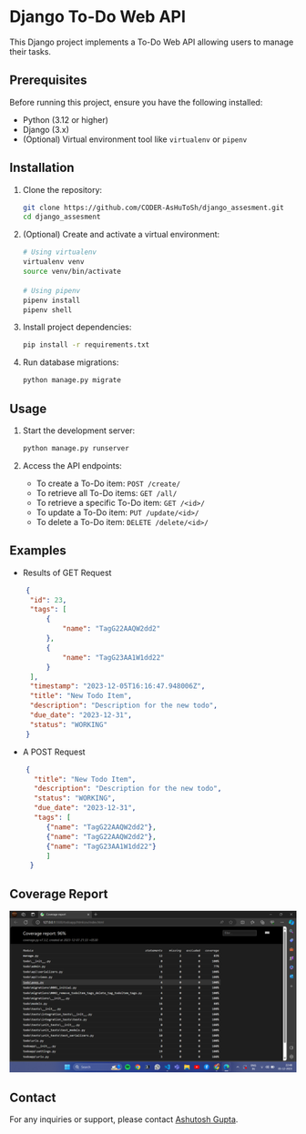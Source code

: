 # Django To-Do Web API

This Django project implements a To-Do Web API allowing users to manage their tasks.

## Prerequisites

Before running this project, ensure you have the following installed:

- Python (3.12 or higher)
- Django (3.x)
- (Optional) Virtual environment tool like `virtualenv` or `pipenv`

## Installation

1. Clone the repository:

   ```bash
   git clone https://github.com/CODER-AsHuToSh/django_assesment.git
   cd django_assesment
   ```

2. (Optional) Create and activate a virtual environment:

   ```bash
   # Using virtualenv
   virtualenv venv
   source venv/bin/activate

   # Using pipenv
   pipenv install
   pipenv shell
   ```

3. Install project dependencies:

   ```bash
   pip install -r requirements.txt
   ```

4. Run database migrations:

   ```bash
   python manage.py migrate
   ```

## Usage

1. Start the development server:

   ```bash
   python manage.py runserver
   ```

2. Access the API endpoints:

   - To create a To-Do item: `POST /create/`
   - To retrieve all To-Do items: `GET /all/`
   - To retrieve a specific To-Do item: `GET /<id>/`
   - To update a To-Do item: `PUT /update/<id>/`
   - To delete a To-Do item: `DELETE /delete/<id>/`


## Examples 
   - Results of GET Request
   ```json
       {
        "id": 23,
        "tags": [
            {
                "name": "TagG22AAQW2dd2"
            },
            {
                "name": "TagG23AA1W1dd22"
            }
        ],
        "timestamp": "2023-12-05T16:16:47.948006Z",
        "title": "New Todo Item",
        "description": "Description for the new todo",
        "due_date": "2023-12-31",
        "status": "WORKING"
       }
   ```
   
   - A POST Request
   ```json
       {
         "title": "New Todo Item",
         "description": "Description for the new todo",
         "status": "WORKING",
         "due_date": "2023-12-31",
         "tags": [
            {"name": "TagG22AAQW2dd2"},
            {"name": "TagG22AAQW2dd2"},
            {"name": "TagG23AA1W1dd22"}
            ]
        }
   ```
## Coverage Report

![Coverage Report Screenshot](ss.png)


## Contact

For any inquiries or support, please contact [Ashutosh Gupta](ashutosh.gupta.civ20@iitbhu.ac.in).

